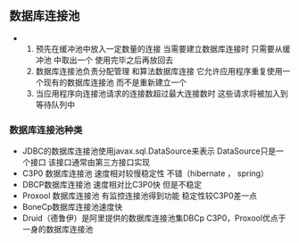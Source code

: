 ## 数据库连接池

+ 1. 预先在缓冲池中放入一定数量的连接 当需要建立数据库连接时 只需要从缓冲池 中取出一个 使用完毕之后再放回去
  2. 数据库连接池负责分配管理 和算法数据库连接 它允许应用程序重复使用一个现有的数据库连接池  而不是重新建立一个
  3. 当应用程序向连接池请求的连接数超过最大连接数时 这些请求将被加入到等待队列中

  

### 数据库连接池种类

+ JDBC的数据库连接池使用javax.sql.DataSource来表示 DataSource只是一个接口  该接口通常由第三方接口实现
+ C3P0 数据库连接池 速度相对较慢稳定性 不错（hibernate ， spring）
+ DBCP数据库连接池 速度相对比C3P0快 但是不稳定
+ Proxool 数据库连接池 有监控连接池得到功能 稳定性较C3P0差一点
+ BoneCp数据库连接池速度快
+ Druid（德鲁伊）是阿里提供的数据库连接池集DBCp C3P0，Proxool优点于一身的数据库连接池